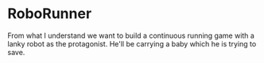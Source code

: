 # RoboRunner

From what I understand we want to build a continuous running game with a lanky robot as the protagonist.
He'll be carrying a baby which he is trying to save. 
